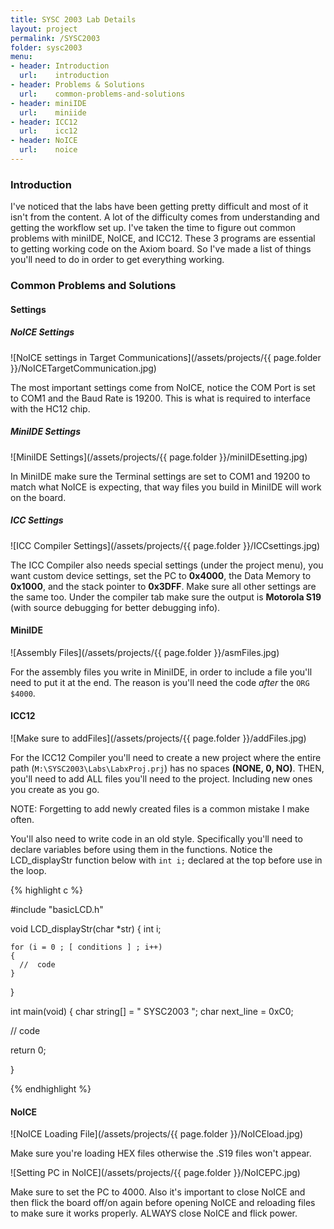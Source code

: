 ```yaml
---
title: SYSC 2003 Lab Details
layout: project
permalink: /SYSC2003
folder: sysc2003
menu:
- header: Introduction
  url:    introduction
- header: Problems & Solutions
  url:    common-problems-and-solutions
- header: miniIDE
  url:    miniide
- header: ICC12
  url:    icc12
- header: NoICE
  url:    noice
---
```


### Introduction

I've noticed that the labs have been getting pretty difficult and most of it isn't from the content. A lot of the difficulty comes from understanding and getting the workflow set up. I've taken the time to figure out common problems with miniIDE, NoICE, and ICC12. These 3 programs are essential to getting working code on the Axiom board. So I've made a list of things you'll need to do in order to get everything working.

### Common Problems and Solutions

#### Settings

##### NoICE Settings

![NoICE settings in Target Communications](/assets/projects/{{ page.folder }}/NoICETargetCommunication.jpg)

The most important settings come from NoICE, notice the COM Port is set to COM1 and the Baud Rate is 19200. This is what is required to interface with the HC12 chip.

##### MiniIDE Settings

![MiniIDE Settings](/assets/projects/{{ page.folder }}/miniIDEsetting.jpg)

In MiniIDE make sure the Terminal settings are set to COM1 and 19200 to match  what NoICE is expecting, that way files you build in MiniIDE will work on the board.

##### ICC Settings

![ICC Compiler Settings](/assets/projects/{{ page.folder }}/ICCsettings.jpg)

The ICC Compiler also needs special settings (under the project menu), you want custom device settings, set the PC to **0x4000**, the Data Memory to **0x1000**, and the stack pointer to **0x3DFF**. Make sure all other settings are the same too. Under the compiler tab make sure the output is **Motorola S19** (with source debugging for better debugging info).

#### MiniIDE

![Assembly Files](/assets/projects/{{ page.folder }}/asmFiles.jpg)

For the assembly files you write in MiniIDE, in order to include a file you'll need to put it at the end. The reason is you'll need the code *after* the `ORG $4000`.

#### ICC12

![Make sure to addFiles](/assets/projects/{{ page.folder }}/addFiles.jpg)

For the ICC12 Compiler you'll need to create a new project where the entire path (`M:\SYSC2003\Labs\LabxProj.prj`) has no spaces **(NONE, 0, NO)**. THEN, you'll need to add ALL files you'll need to the project. Including new ones you create as you go.

NOTE: Forgetting to add newly created files is a common mistake I make often.

You'll also need to write code in an old style. Specifically you'll need to declare variables before using them in the functions. Notice the LCD_displayStr function below with `int i;` declared at the top before use in the loop.

{% highlight c %}

#include "basicLCD.h"

void LCD_displayStr(char *str)
{
    int i;

    for (i = 0 ; [ conditions ] ; i++)
    {
      //  code
    }
}

int main(void)
{
  char string[] = "    SYSC2003    ";
  char next_line = 0xC0;

  //  code

  return 0;

}

{% endhighlight %}


#### NoICE

![NoICE Loading File](/assets/projects/{{ page.folder }}/NoICEload.jpg)

Make sure you're loading HEX files otherwise the .S19 files won't appear.

![Setting PC in NoICE](/assets/projects/{{ page.folder }}/NoICEPC.jpg)

Make sure to set the PC to 4000. Also it's important to close NoICE and then flick the board off/on again before opening NoICE and reloading files to make sure it works properly. ALWAYS close NoICE and flick power.
